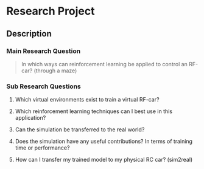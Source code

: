# Research Project

## Description

### Main Research Question

> In which ways can reinforcement learning be applied to control an RF-car? (through a maze)

### Sub Research Questions

1. Which virtual environments exist to train a virtual RF-car?

2. Which reinforcement learning techniques can I best use in this application?

3. Can the simulation be transferred to the real world?

4. Does the simulation have any useful contributions? In terms of training time or performance?

5. How can I transfer my trained model to my physical RC car? (sim2real)
